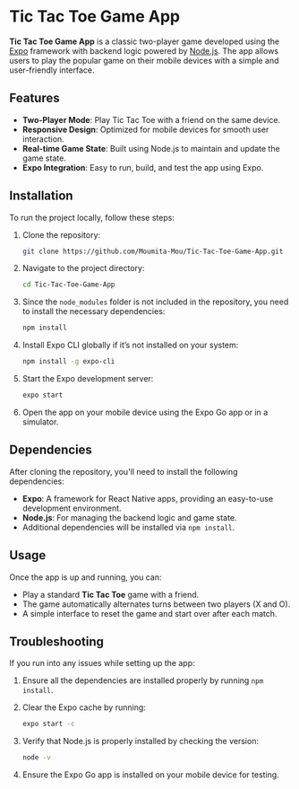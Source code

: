 # Tic Tac Toe Game App

**Tic Tac Toe Game App** is a classic two-player game developed using the [Expo](https://expo.dev/) framework with backend logic powered by [Node.js](https://nodejs.org/). The app allows users to play the popular game on their mobile devices with a simple and user-friendly interface.

## Features

- **Two-Player Mode**: Play Tic Tac Toe with a friend on the same device.
- **Responsive Design**: Optimized for mobile devices for smooth user interaction.
- **Real-time Game State**: Built using Node.js to maintain and update the game state.
- **Expo Integration**: Easy to run, build, and test the app using Expo.

## Installation

To run the project locally, follow these steps:

1. Clone the repository:

   ```bash
   git clone https://github.com/Moumita-Mou/Tic-Tac-Toe-Game-App.git
   ```

2. Navigate to the project directory:

   ```bash
   cd Tic-Tac-Toe-Game-App
   ```

3. Since the `node_modules` folder is not included in the repository, you need to install the necessary dependencies:

   ```bash
   npm install
   ```

4. Install Expo CLI globally if it’s not installed on your system:

   ```bash
   npm install -g expo-cli
   ```

5. Start the Expo development server:

   ```bash
   expo start
   ```

6. Open the app on your mobile device using the Expo Go app or in a simulator.

## Dependencies

After cloning the repository, you'll need to install the following dependencies:

- **Expo**: A framework for React Native apps, providing an easy-to-use development environment.
- **Node.js**: For managing the backend logic and game state.
- Additional dependencies will be installed via `npm install`.

## Usage

Once the app is up and running, you can:

- Play a standard **Tic Tac Toe** game with a friend.
- The game automatically alternates turns between two players (X and O).
- A simple interface to reset the game and start over after each match.

## Troubleshooting

If you run into any issues while setting up the app:

1. Ensure all the dependencies are installed properly by running `npm install`.
2. Clear the Expo cache by running:

   ```bash
   expo start -c
   ```

3. Verify that Node.js is properly installed by checking the version:

   ```bash
   node -v
   ```

4. Ensure the Expo Go app is installed on your mobile device for testing.

